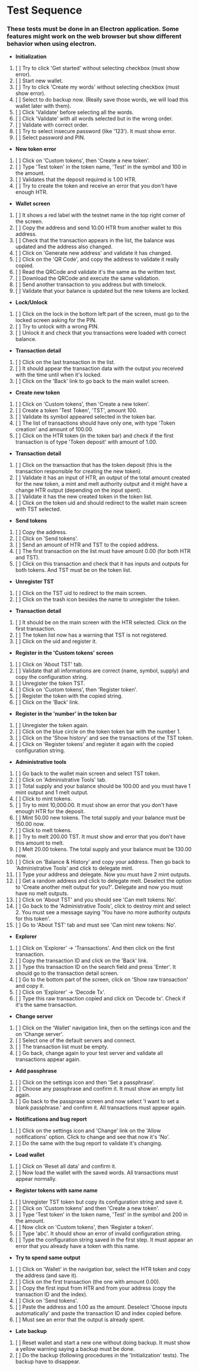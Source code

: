 # Test Sequence

### These tests must be done in an Electron application. Some features might work on the web browser but show different behavior when using electron.

- **Initialization**
1. [ ] Try to click 'Get started' without selecting checkbox (must show error).
1. [ ] Start new wallet.
1. [ ] Try to click 'Create my words' without selecting checkbox (must show error).
1. [ ] Select to do backup now. (Really save those words, we will load this wallet later with them).
1. [ ] Click 'Validate' before selecting all the words.
1. [ ] Click 'Validate' with all words selected but in the wrong order.
1. [ ] Validate with correct order.
1. [ ] Try to select insecure password (like '123'). It must show error.
1. [ ] Select password and PIN.

- **New token error**
1. [ ] Click on 'Custom tokens', then 'Create a new token'.
1. [ ] Type 'Test token' in the token name, 'Test' in the symbol and 100 in the amount.
1. [ ] Validates that the deposit required is 1.00 HTR.
1. [ ] Try to create the token and receive an error that you don't have enough HTR.

- **Wallet screen**
1. [ ] It shows a red label with the testnet name in the top right corner of the screen.
1. [ ] Copy the address and send 10.00 HTR from another wallet to this address.
1. [ ] Check that the transaction appears in the list, the balance was updated and the address also changed.
1. [ ] Click on 'Generate new address' and validate it has changed.
1. [ ] Click on the 'QR Code', and copy the address to validate it really copied.
1. [ ] Read the QRCode and validate it's the same as the written text.
1. [ ] Download the QRCode and execute the same validation.
1. [ ] Send another transaction to you address but with timelock.
1. [ ] Validate that your balance is updated but the new tokens are locked.

- **Lock/Unlock**
1. [ ] Click on the lock in the bottom left part of the screen, must go to the locked screen asking for the PIN.
1. [ ] Try to unlock with a wrong PIN.
1. [ ] Unlock it and check that you transactions were loaded with correct balance.

- **Transaction detail**
1. [ ] Click on the last transaction in the list.
1. [ ] It should appear the transaction data with the output you received with the time until when it's locked.
1. [ ] Click on the 'Back' link to go back to the main wallet screen.

- **Create new token**
1. [ ] Click on 'Custom tokens', then 'Create a new token'.
1. [ ] Create a token 'Test Token', 'TST', amount 100.
1. [ ] Validate its symbol appeared selected in the token bar.
1. [ ] The list of transactions should have only one, with type 'Token creation' and amount of 100.00.
1. [ ] Click on the HTR token (in the token bar) and check if the first transaction is of type 'Token deposit' with amount of 1.00.

- **Transaction detail**
1. [ ] Click on the transaction that has the token deposit (this is the transaction responsible for creating the new token).
1. [ ] Validate it has an input of HTR, an output of the total amount created for the new token, a mint and melt authority output and it might have a change HTR output (depending on the input spent).
1. [ ] Validate it has the new created token in the token list.
1. [ ] Click on the token uid and should redirect to the wallet main screen with TST selected.

- **Send tokens**
1. [ ] Copy the address.
1. [ ] Click on 'Send tokens'.
1. [ ] Send an amount of HTR and TST to the copied address.
1. [ ] The first transaction on the list must have amount 0.00 (for both HTR and TST).
1. [ ] Click on this transaction and check that it has inputs and outputs for both tokens. And TST must be on the token list.

- **Unregister TST**
1. [ ] Click on the TST uid to redirect to the main screen.
1. [ ] Click on the trash icon besides the name to unregister the token.

- **Transaction detail**
1. [ ] It should be on the main screen with the HTR selected. Click on the first transaction.
1. [ ] The token list now has a warning that TST is not registered.
1. [ ] Click on the uid and register it. 

- **Register in the 'Custom tokens' screen**
1. [ ] Click on 'About TST' tab.
1. [ ] Validate that all informations are correct (name, symbol, supply) and copy the configuration string.
1. [ ] Unregister the token TST.
1. [ ] Click on 'Custom tokens', then 'Register token'.
1. [ ] Register the token with the copied string.
1. [ ] Click on the 'Back' link.

- **Register in the 'number' in the token bar**
1. [ ] Unregister the token again.
1. [ ] Click on the blue circle on the token token bar with the number 1.
1. [ ] Click on the 'Show history' and see the transactions of the TST token.
1. [ ] Click on 'Register tokens' and register it again with the copied configuration string.

- **Administrative tools**
1. [ ] Go back to the wallet main screen and select TST token.
1. [ ] Click on 'Administrative Tools' tab.
1. [ ] Total supply and your balance should be 100.00 and you must have 1 mint output and 1 melt output.
1. [ ] Click to mint tokens.
1. [ ] Try to mint 10,000.00. It must show an error that you don't have enough HTR for the deposit.
1. [ ] Mint 50.00 new tokens. The total supply and your balance must be 150.00 now.
1. [ ] Click to melt tokens.
1. [ ] Try to melt 200.00 TST. It must show and error that you don't have this amount to melt.
1. [ ] Melt 20.00 tokens. The total supply and your balance must be 130.00 now.
1. [ ] Click on 'Balance & History' and copy your address. Then go back to 'Administrative Tools' and click to delegate mint.
1. [ ] Type your address and delegate. Now you must have 2 mint outputs.
1. [ ] Get a random address and click to delegate melt. Deselect the option to 'Create another melt output for you?'. Delegate and now you must have no melt outputs.
1. [ ] Click on 'About TST' and you should see 'Can melt tokens: No'.
1. [ ] Go back to the 'Administrative Tools', click to destroy mint and select 2. You must see a message saying 'You have no more authority outputs for this token'.
1. [ ] Go to 'About TST' tab and must see 'Can mint new tokens: No'.

- **Explorer**
1. [ ] Click on 'Explorer' -> 'Transactions'. And then click on the first transaction.
1. [ ] Copy the transaction ID and click on the 'Back' link.
1. [ ] Type this transaction ID on the search field and press 'Enter'. It should go to the transaction detail screen.
1. [ ] Go to the bottom part of the screen, click on 'Show raw transaction' and copy it.
1. [ ] Click on 'Explorer' -> 'Decode Tx'.
1. [ ] Type this raw transaction copied and click on 'Decode tx'. Check if it's the same transaction.

- **Change server**
1. [ ] Click on the 'Wallet' navigation link, then on the settings icon and the on 'Change server'.
1. [ ] Select one of the default servers and connect.
1. [ ] The transaction list must be empty.
1. [ ] Go back, change again to your test server and validate all transactions appear again.

- **Add passphrase**
1. [ ] Click on the settings icon and then 'Set a passphrase'.
1. [ ] Choose any passphrase and confirm it. It must show an empty list again.
1. [ ] Go back to the passprase screen and now select 'I want to set a blank passphrase.' and confirm it. All transactions must appear again.

- **Notifications and bug report**
1. [ ] Click on the settings icon and 'Change' link on the 'Allow notifications' option. Click to change and see that now it's 'No'.
1. [ ] Do the same with the bug report to validate it's changing.

- **Load wallet**
1. [ ] Click on 'Reset all data' and confirm it.
1. [ ] Now load the wallet with the saved words. All transactions must appear normally.

- **Register tokens with same name**
1. [ ] Unregister TST token but copy its configuration string and save it.
1. [ ] Click on 'Custom tokens' and then 'Create a new token'.
1. [ ] Type 'Test token' in the token name, 'Test' in the symbol and 200 in the amount.
1. [ ] Now click on 'Custom tokens', then 'Register a token'.
1. [ ] Type 'abc'. It should show an error of invalid configuration string.
1. [ ] Type the configuration string saved in the first step. It must appear an error that you already have a token with this name.

- **Try to spend same output**
1. [ ] Click on 'Wallet' in the navigation bar, select the HTR token and copy the address (and save it).
1. [ ] Click on the first transaction (the one with amount 0.00).
1. [ ] Copy the first input from HTR and from your address (copy the transaction ID and the index).
1. [ ] Click on 'Send tokens'.
1. [ ] Paste the address and 1.00 as the amount. Deselect 'Choose inputs automatically' and paste the transaction ID and index copied before.
1. [ ] Must see an error that the output is already spent.

- **Late backup**
1. [ ] Reset wallet and start a new one without doing backup. It must show a yellow warning saying a backup must be done.
1. [ ] Do the backup (following procedures in the 'Initialization' tests). The backup have to disappear.
